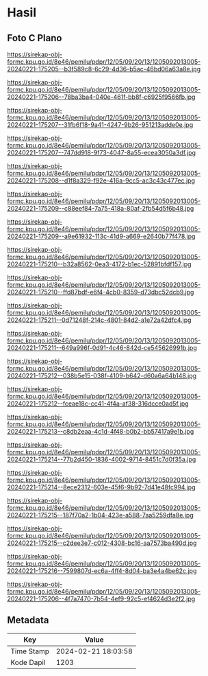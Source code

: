 # Hasil

## Foto C Plano

https://sirekap-obj-formc.kpu.go.id/8e46/pemilu/pdpr/12/05/09/20/13/1205092013005-20240221-175205--b3f589c8-6c29-4d36-b5ac-46bd06a63a8e.jpg

https://sirekap-obj-formc.kpu.go.id/8e46/pemilu/pdpr/12/05/09/20/13/1205092013005-20240221-175206--78ba3ba4-040e-461f-bb8f-c6925f9566fb.jpg

https://sirekap-obj-formc.kpu.go.id/8e46/pemilu/pdpr/12/05/09/20/13/1205092013005-20240221-175207--31fb6f18-9a41-4247-9b26-951213adde0e.jpg

https://sirekap-obj-formc.kpu.go.id/8e46/pemilu/pdpr/12/05/09/20/13/1205092013005-20240221-175207--747dd918-9f73-4047-8a55-ecea3050a3df.jpg

https://sirekap-obj-formc.kpu.go.id/8e46/pemilu/pdpr/12/05/09/20/13/1205092013005-20240221-175208--d1f8a329-f92e-416a-9cc5-ac3c43c477ec.jpg

https://sirekap-obj-formc.kpu.go.id/8e46/pemilu/pdpr/12/05/09/20/13/1205092013005-20240221-175209--c88eef84-7a75-418a-80af-2fb54d5f6b48.jpg

https://sirekap-obj-formc.kpu.go.id/8e46/pemilu/pdpr/12/05/09/20/13/1205092013005-20240221-175209--a9e61932-113c-41d9-a669-e2640b77f478.jpg

https://sirekap-obj-formc.kpu.go.id/8e46/pemilu/pdpr/12/05/09/20/13/1205092013005-20240221-175210--b32a8562-0ea3-4172-b1ec-52891bfdf157.jpg

https://sirekap-obj-formc.kpu.go.id/8e46/pemilu/pdpr/12/05/09/20/13/1205092013005-20240221-175210--ffd87bdf-e6f4-4cb0-8359-d73dbc52dcb9.jpg

https://sirekap-obj-formc.kpu.go.id/8e46/pemilu/pdpr/12/05/09/20/13/1205092013005-20240221-175211--0d71248f-214c-4801-84d2-a1e72a42dfc4.jpg

https://sirekap-obj-formc.kpu.go.id/8e46/pemilu/pdpr/12/05/09/20/13/1205092013005-20240221-175211--649a996f-0d91-4c46-842d-ce545626991b.jpg

https://sirekap-obj-formc.kpu.go.id/8e46/pemilu/pdpr/12/05/09/20/13/1205092013005-20240221-175212--038b5e15-038f-4109-b642-d60a6a64b148.jpg

https://sirekap-obj-formc.kpu.go.id/8e46/pemilu/pdpr/12/05/09/20/13/1205092013005-20240221-175212--fceae18c-cc41-4f4a-af38-316dcce0ad5f.jpg

https://sirekap-obj-formc.kpu.go.id/8e46/pemilu/pdpr/12/05/09/20/13/1205092013005-20240221-175213--c8db2eaa-4c1d-4f48-b0b2-bb57417a9e1b.jpg

https://sirekap-obj-formc.kpu.go.id/8e46/pemilu/pdpr/12/05/09/20/13/1205092013005-20240221-175214--77b2d450-1836-4002-9714-8451c7d0f35a.jpg

https://sirekap-obj-formc.kpu.go.id/8e46/pemilu/pdpr/12/05/09/20/13/1205092013005-20240221-175214--8ece2312-603e-45f6-9b92-7d41e48fc994.jpg

https://sirekap-obj-formc.kpu.go.id/8e46/pemilu/pdpr/12/05/09/20/13/1205092013005-20240221-175215--187f70a2-1b04-423e-a588-7aa5259dfa8e.jpg

https://sirekap-obj-formc.kpu.go.id/8e46/pemilu/pdpr/12/05/09/20/13/1205092013005-20240221-175215--c2dee3e7-c012-4308-bc16-aa7573ba490d.jpg

https://sirekap-obj-formc.kpu.go.id/8e46/pemilu/pdpr/12/05/09/20/13/1205092013005-20240221-175216--7599807d-ec6a-4ff4-8d04-ba3e4a4be62c.jpg

https://sirekap-obj-formc.kpu.go.id/8e46/pemilu/pdpr/12/05/09/20/13/1205092013005-20240221-175206--4f7a7470-7b54-4ef9-92c5-ef4624d3e2f2.jpg


## Metadata

| Key        | Value               |
| ---------- | ------------------- |
| Time Stamp | 2024-02-21 18:03:58 |
| Kode Dapil | 1203                |



